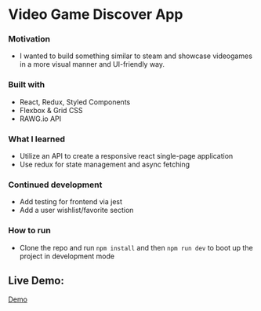 # Video Game Discover App

### Motivation

- I wanted to build something similar to steam and showcase videogames in a more visual manner and UI-friendly way.

### Built with

- React, Redux, Styled Components
- Flexbox & Grid CSS
- RAWG.io API

### What I learned

- Utilize an API to create a responsive react single-page application
- Use redux for state management and async fetching

### Continued development

- Add testing for frontend via jest
- Add a user wishlist/favorite section

### How to run

- Clone the repo and run `npm install` and then `npm run dev` to boot up the project in development mode

## Live Demo:
[Demo](https://pages.github.com/](https://daorichard.github.io/video_game_search/)https://daorichard.github.io/video_game_search/)
